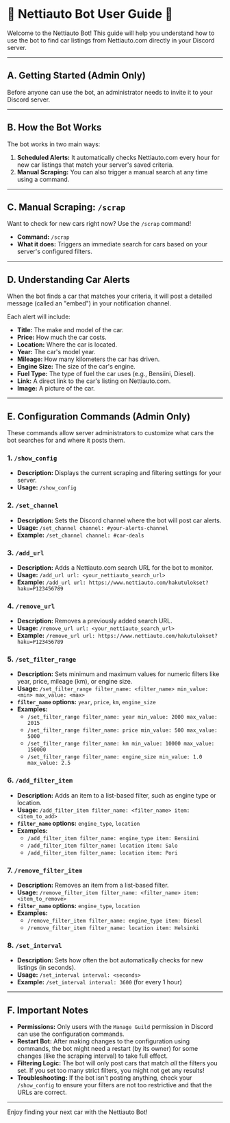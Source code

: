 # 🚗 Nettiauto Bot User Guide 🚗

Welcome to the Nettiauto Bot! This guide will help you understand how to use the bot to find car listings from Nettiauto.com directly in your Discord server.

---

## A. Getting Started (Admin Only)

Before anyone can use the bot, an administrator needs to invite it to your Discord server.



---

## B. How the Bot Works

The bot works in two main ways:

1.  **Scheduled Alerts:** It automatically checks Nettiauto.com every hour for new car listings that match your server's saved criteria.
2.  **Manual Scraping:** You can also trigger a manual search at any time using a command.

---

## C. Manual Scraping: `/scrap`

Want to check for new cars right now? Use the `/scrap` command!

*   **Command:** `/scrap`
*   **What it does:** Triggers an immediate search for cars based on your server's configured filters.
---

## D. Understanding Car Alerts

When the bot finds a car that matches your criteria, it will post a detailed message (called an "embed") in your notification channel.


Each alert will include:
*   **Title:** The make and model of the car.
*   **Price:** How much the car costs.
*   **Location:** Where the car is located.
*   **Year:** The car's model year.
*   **Mileage:** How many kilometers the car has driven.
*   **Engine Size:** The size of the car's engine.
*   **Fuel Type:** The type of fuel the car uses (e.g., Bensiini, Diesel).
*   **Link:** A direct link to the car's listing on Nettiauto.com.
*   **Image:** A picture of the car.

---

## E. Configuration Commands (Admin Only)

These commands allow server administrators to customize what cars the bot searches for and where it posts them.


### 1. `/show_config`
*   **Description:** Displays the current scraping and filtering settings for your server.
*   **Usage:** `/show_config`

### 2. `/set_channel`
*   **Description:** Sets the Discord channel where the bot will post car alerts.
*   **Usage:** `/set_channel channel: #your-alerts-channel`
*   **Example:** `/set_channel channel: #car-deals`

### 3. `/add_url`
*   **Description:** Adds a Nettiauto.com search URL for the bot to monitor.
*   **Usage:** `/add_url url: <your_nettiauto_search_url>`
*   **Example:** `/add_url url: https://www.nettiauto.com/hakutulokset?haku=P123456789`

### 4. `/remove_url`
*   **Description:** Removes a previously added search URL.
*   **Usage:** `/remove_url url: <your_nettiauto_search_url>`
*   **Example:** `/remove_url url: https://www.nettiauto.com/hakutulokset?haku=P123456789`

### 5. `/set_filter_range`
*   **Description:** Sets minimum and maximum values for numeric filters like year, price, mileage (km), or engine size.
*   **Usage:** `/set_filter_range filter_name: <filter_name> min_value: <min> max_value: <max>`
*   **`filter_name` options:** `year`, `price`, `km`, `engine_size`
*   **Examples:**
    *   `/set_filter_range filter_name: year min_value: 2000 max_value: 2015`
    *   `/set_filter_range filter_name: price min_value: 500 max_value: 5000`
    *   `/set_filter_range filter_name: km min_value: 10000 max_value: 150000`
    *   `/set_filter_range filter_name: engine_size min_value: 1.0 max_value: 2.5`

### 6. `/add_filter_item`
*   **Description:** Adds an item to a list-based filter, such as engine type or location.
*   **Usage:** `/add_filter_item filter_name: <filter_name> item: <item_to_add>`
*   **`filter_name` options:** `engine_type`, `location`
*   **Examples:**
    *   `/add_filter_item filter_name: engine_type item: Bensiini`
    *   `/add_filter_item filter_name: location item: Salo`
    *   `/add_filter_item filter_name: location item: Pori`

### 7. `/remove_filter_item`
*   **Description:** Removes an item from a list-based filter.
*   **Usage:** `/remove_filter_item filter_name: <filter_name> item: <item_to_remove>`
*   **`filter_name` options:** `engine_type`, `location`
*   **Examples:**
    *   `/remove_filter_item filter_name: engine_type item: Diesel`
    *   `/remove_filter_item filter_name: location item: Helsinki`

### 8. `/set_interval`
*   **Description:** Sets how often the bot automatically checks for new listings (in seconds).
*   **Usage:** `/set_interval interval: <seconds>`
*   **Example:** `/set_interval interval: 3600` (for every 1 hour)

---

## F. Important Notes

*   **Permissions:** Only users with the `Manage Guild` permission in Discord can use the configuration commands.
*   **Restart Bot:** After making changes to the configuration using commands, the bot might need a restart (by its owner) for some changes (like the scraping interval) to take full effect.
*   **Filtering Logic:** The bot will only post cars that match *all* the filters you set. If you set too many strict filters, you might not get any results!
*   **Troubleshooting:** If the bot isn't posting anything, check your `/show_config` to ensure your filters are not too restrictive and that the URLs are correct.

---

Enjoy finding your next car with the Nettiauto Bot!
